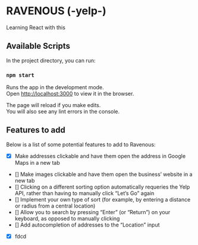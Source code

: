 # RAVENOUS (-yelp-)

Learning React with this

## Available Scripts

In the project directory, you can run:

### `npm start`

Runs the app in the development mode.\
Open [http://localhost:3000](http://localhost:3000) to view it in the browser.

The page will reload if you make edits.\
You will also see any lint errors in the console.

## Features to add

Below is a list of some potential features to add to Ravenous:

-   [x] Make addresses clickable and have them open the address in Google Maps in a new tab

-   [] Make images clickable and have them open the business’ website in a new tab
-   [] Clicking on a different sorting option automatically requeries the Yelp API, rather than having to manually click “Let’s Go” again
-   [] Implement your own type of sort (for example, by entering a distance or radius from a central location)
-   [] Allow you to search by pressing “Enter” (or “Return”) on your keyboard, as opposed to manually clicking
-   [] Add autocompletion of addresses to the “Location” input

-   [x] fdcd
